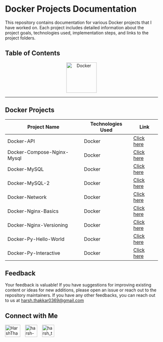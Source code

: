 # Docker Projects Documentation

This repository contains documentation for various Docker projects that I have worked on. Each project includes detailed information about the project goals, technologies used, implementation steps, and links to the project folders.

## Table of Contents
<p align="center">
  <a href="#docker">
    <img src="https://cdn.worldvectorlogo.com/logos/docker.svg" alt="Docker" width="100" height="100">
  </a>
</p>

---

## Docker Projects

| Project Name                       | Technologies Used       | Link                     |
|------------------------------------|-------------------------|--------------------------|
| Docker-API                         | Docker                  | [Click here](https://github.com/Harsh971/Docker-Projects/tree/main/Docker/Docker-API) |
| Docker-Compose-Nginx-Mysql         | Docker                  | [Click here](https://github.com/Harsh971/Docker-Projects/tree/main/Docker/Docker-Compose-Nginx-Mysql) |
| Docker-MySQL                       | Docker                  | [Click here](https://github.com/Harsh971/Docker-Projects/tree/main/Docker/Docker-MySQL) |
| Docker-MySQL-2                     | Docker                  | [Click here](https://github.com/Harsh971/Docker-Projects/tree/main/Docker/Docker-MySQL-2) |
| Docker-Network                     | Docker                  | [Click here](https://github.com/Harsh971/Docker-Projects/tree/main/Docker/Docker-Network) |
| Docker-Nginx-Basics                | Docker                  | [Click here](https://github.com/Harsh971/Docker-Projects/tree/main/Docker/Docker-Nginx-Basics  ) |
| Docker-Nginx-Versioning            | Docker                  | [Click here](https://github.com/Harsh971/Docker-Projects/tree/main/Docker/Docker-Nginx-Versioning) |
| Docker-Py-Hello-World              | Docker                  | [Click here](https://github.com/Harsh971/Docker-Projects/tree/main/Docker/Docker-Py-Hello-World) |
| Docker-Py-Interactive              | Docker                  | [Click here](https://github.com/Harsh971/Docker-Projects/tree/main/Docker/Docker-Py-Interactive) |

## Feedback

Your feedback is valuable! If you have suggestions for improving existing content or ideas for new additions, please open an issue or reach out to the repository maintainers. If you have any other feedbacks, you can reach out to us at harsh.thakkar0369@gmail.com


## Connect with Me
<p>

 <a href="https://twitter.com/HarshThakkar971" target="blank"><img align="center" src="https://img.freepik.com/premium-vector/vector-new-twitter-x-white-logo-black-background_744381-866.jpg" alt="HarshThakkar971" height="40" width="50" /></a>
  &nbsp;&nbsp;
  	<a href="https://linkedin.com/in/harsh-thakkar-7764bb1a4" target="blank"><img align="center" src="https://upload.wikimedia.org/wikipedia/commons/thumb/c/ca/LinkedIn_logo_initials.png/800px-LinkedIn_logo_initials.png" alt="harsh-thakkar-7764bb1a4" height="40" width="40" /></a>
  &nbsp;&nbsp;
 <a href="https://instagram.com/harsh_thakkar09" target="blank"><img align="center" src="https://upload.wikimedia.org/wikipedia/commons/thumb/e/e7/Instagram_logo_2016.svg/768px-Instagram_logo_2016.svg.png" alt="harsh_thakkar09" height="40" width="40" /></a>
</p>


